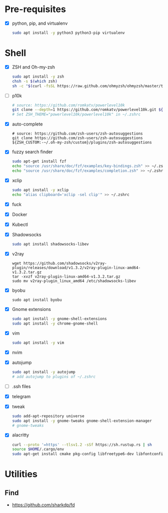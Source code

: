 # Pre-requisites

- [X] python, pip, and virtualenv
    ```bash
    sudo apt install -y python3 python3-pip virtualenv
    ```
# Shell
- [X] ZSH and Oh-my-zsh
    ```bash
    sudo apt install -y zsh
    chsh -s $(which zsh)
    sh -c "$(curl -fsSL https://raw.github.com/ohmyzsh/ohmyzsh/master/tools/install.sh)"
    ```
- [ ] p10k
    ```bash
    # source: https://github.com/romkatv/powerlevel10k
    git clone --depth=1 https://github.com/romkatv/powerlevel10k.git ${ZSH_CUSTOM:-$HOME/.oh-my-zsh/custom}/themes/powerlevel10k
    # Set ZSH_THEME="powerlevel10k/powerlevel10k" in ~/.zshrc
    ```
- [X] auto-complete
    ```
    # source: https://github.com/zsh-users/zsh-autosuggestions
    git clone https://github.com/zsh-users/zsh-autosuggestions ${ZSH_CUSTOM:-~/.oh-my-zsh/custom}/plugins/zsh-autosuggestions
    ```
- [X] fuzzy search finder
    ```bash
    sudo apt-get install fzf
    echo "source /usr/share/doc/fzf/examples/key-bindings.zsh" >> ~/.zshrc
    echo "source /usr/share/doc/fzf/examples/completion.zsh" >> ~/.zshrc
    ```

- [X] xclip
    ```bash
    sudo apt install -y xclip
    echo "alias clipboard='xclip -sel clip'" >> ~/.zshrc
    ```

- [X] fuck

- [X] Docker
- [X] Kubectl
- [X] Shadowsocks
    ```bash
    sudo apt install shadowsocks-libev
    ```
- [X] v2ray
    ```
    wget https://github.com/shadowsocks/v2ray-plugin/releases/download/v1.3.2/v2ray-plugin-linux-amd64-v1.3.2.tar.gz
    tar -xvzf v2ray-plugin-linux-amd64-v1.3.2.tar.gz 
    sudo mv v2ray-plugin_linux_amd64 /etc/shadowsocks-libev
    ```

- [X] byobu
    ```
    sudo apt install byobu
    ```
- [X] Gnome extensions
    ```bash
    sudo apt install -y gnome-shell-extensions
    sudo apt install -y chrome-gnome-shell
    ```

- [X] vim 
    ```bash
    sudo apt install -y vim
    ```
- [X] nvim
- [X] autojump
    ```bash
    sudo apt install -y autojump
    # add autojump to plugins of ~/.zshrc
    ```

- [ ] .ssh files
- [X] telegram
- [X] tweak
    ```bash
    sudo add-apt-repository universe
    sudo apt install -y gnome-tweaks gnome-shell-extension-manager
    # gnome-tweaks
    ```

- [X] alacritty
    ```bash
    curl --proto '=https' --tlsv1.2 -sSf https://sh.rustup.rs | sh
    source $HOME/.cargo/env
    sudo apt-get install cmake pkg-config libfreetype6-dev libfontconfig1-dev libxcb-xfixes0-dev libxkbcommon-dev python3

    ```
# Utilities

## Find
- https://github.com/sharkdp/fd


